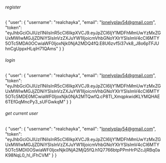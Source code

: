###### register
{
    "user": {
        "username": "realchayka",
        "email": "lonelyplay54@gmail.com",
        "token": "eyJhbGciOiJIUzI1NiIsInR5cCI6IkpXVCJ9.eyJpZCI6IjY1MDFhMmUwYzMxZGUxMWIwMGJjZDNiYSIsInVzZXJuYW1lIjoicmVhbGNoYXlrYSIsImV4cCI6MTY5OTc5MDA0OCwiaWF0IjoxNjk0NjA2MDQ4fQ.E8U6zvf5i37vk8_J8o6pTFJUhnCgUppxHLqiH71QAms"
    }
}

###### login

{
    "user": {
        "username": "realchayka",
        "email": "lonelyplay54@gmail.com",
        "token": "eyJhbGciOiJIUzI1NiIsInR5cCI6IkpXVCJ9.eyJpZCI6IjY1MDFhMmUwYzMxZGUxMWIwMGJjZDNiYSIsInVzZXJuYW1lIjoicmVhbGNoYXlrYSIsImV4cCI6MTY5OTc5MDE0MCwiaWF0IjoxNjk0NjA2MTQwfQ.cP8Tl_XmqpkwidKLYMQHAE6TEfGqMncPy3_sUFGwkqM"
    }
}

###### get current user

{
    "user": {
        "username": "realchayka",
        "email": "lonelyplay54@gmail.com",
        "token": "eyJhbGciOiJIUzI1NiIsInR5cCI6IkpXVCJ9.eyJpZCI6IjY1MDFhMmUwYzMxZGUxMWIwMGJjZDNiYSIsInVzZXJuYW1lIjoicmVhbGNoYXlrYSIsImV4cCI6MTY5OTc5MDI0OSwiaWF0IjoxNjk0NjA2MjQ5fQ.h1Q7766btpPPmHrPiZcJjRBq0aK98NqL0_hl_iFhCVM"
    }
}


